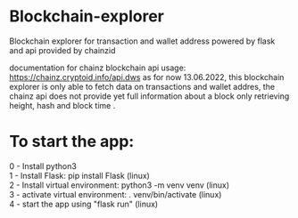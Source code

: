 # Blockchain-explorer
Blockchain explorer for transaction and wallet address powered by flask and api provided by chainzid

documentation for chainz blockchain api usage: https://chainz.cryptoid.info/api.dws
as for now 13.06.2022, this blockchain explorer is only able to fetch data on transactions
and wallet addres, the chainz api does not provide yet full information about a block
only retrieving height, hash and block time .

# To start the app:
 0 - Install python3 <br />
 1 - Install Flask: pip install Flask (linux) <br /> 
 2 - Install virtual environment: python3 -m venv venv (linux) <br />
 3 -  activate virtual environment: . venv/bin/activate (linux) <br />
 4 - start the app using "flask run" (linux) <br />
